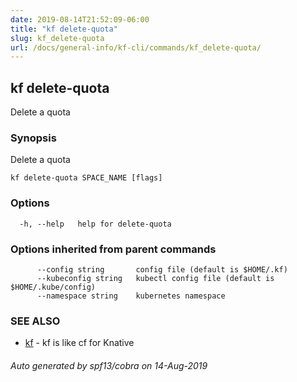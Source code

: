 ```yaml
---
date: 2019-08-14T21:52:09-06:00
title: "kf delete-quota"
slug: kf_delete-quota
url: /docs/general-info/kf-cli/commands/kf_delete-quota/
---
```

## kf delete-quota

Delete a quota

### Synopsis

Delete a quota

```
kf delete-quota SPACE_NAME [flags]
```

### Options

```
  -h, --help   help for delete-quota
```

### Options inherited from parent commands

```
      --config string       config file (default is $HOME/.kf)
      --kubeconfig string   kubectl config file (default is $HOME/.kube/config)
      --namespace string    kubernetes namespace
```

### SEE ALSO

* [kf](/docs/general-info/kf-cli/commands/kf/)	 - kf is like cf for Knative

###### Auto generated by spf13/cobra on 14-Aug-2019
